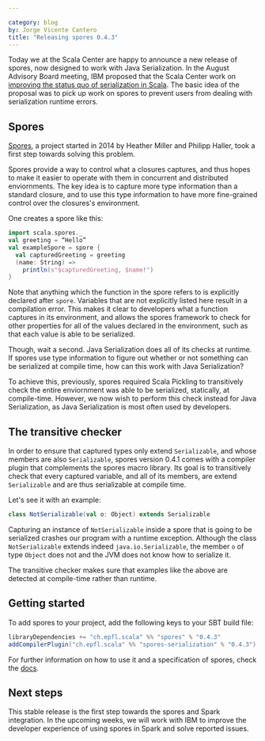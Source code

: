 ```yaml
---

category: blog
by: Jorge Vicente Cantero
title: "Releasing spores 0.4.3"
---
```


Today we at the Scala Center are happy to announce a new release of spores, now
designed to work with Java Serialization. In the August Advisory Board meeting,
IBM proposed that the Scala Center work on [improving the status quo of
serialization in
Scala](https://github.com/scalacenter/advisoryboard/blob/master/proposals/006-compile-time-serializibility-check.md).
The basic idea of the proposal was to pick up work on spores to prevent users
from dealing with serialization runtime errors.

## Spores

[Spores](https://github.com/scalacenter/spores), a project started in 2014
by Heather Miller and Philipp Haller, took a first step towards solving
this problem.

Spores provide a way to control what a closures captures, and thus
hopes to make it easier to operate with them in concurrent and distributed
enviornments. The key idea is to capture more type information than a standard
closure, and to use this type information to have more fine-grained control over
the closures's environment.

One creates a spore like this:

```scala
import scala.spores._
val greeting = “Hello”
val exampleSpore = spore {
  val capturedGreeting = greeting
  (name: String) =>
    println(s"$capturedGreeting, $name!")
}
```

Note that anything which the function in the spore refers to is explicitly
declared after `spore`. Variables that are not explicitly listed here result in
a compilation error. This makes it clear to developers what a function captures
in its environment, and allows the spores framework to check for other
properties for all of the values declared in the environment, such as that each
value is able to be serialized.

Though, wait a second. Java Serialization does all of its checks at runtime. If
spores use type information to figure out whether or not something can be
serialized at compile time, how can this work with Java Serialization?

To achieve this, previously, spores required Scala Pickling to transitively
check the entire enviornment was able to be serialized, statically, at
compile-time. However, we now wish to perform this check instead for Java
Serialization, as Java Serialization is most often used by developers.

## The transitive checker

In order to ensure that captured types only extend `Serializable`, and whose
members are also `Serializable`, spores version 0.4.1 comes with a compiler
plugin that complements the spores macro library. Its goal is to transitively
check that every captured variable, and all of its members, are extend
`Serializable` and are thus serializable at compile time.

Let's see it with an example:

```scala
class NotSerializable(val o: Object) extends Serializable
```

Capturing an instance of `NotSerializable` inside a spore that is going to be
serialized crashes our program with a runtime exception. Although the class
`NotSerializable` extends indeed `java.io.Serializable`, the member `o` of type
`Object` does not and the JVM does not know how to serialize it.

The transitive checker makes sure that examples like the above are detected at
compile-time rather than runtime.

## Getting started

To add spores to your project, add the following keys to your SBT build file:

```scala
libraryDependencies += "ch.epfl.scala" %% "spores" % "0.4.3"
addCompilerPlugin("ch.epfl.scala" %% "spores-serialization" % "0.4.3")
```

For further information on how to use it and a specification of spores, check
the [docs](http://scalacenter.github.io/spores/spores.html).

## Next steps

This stable release is the first step towards the spores and Spark integration.
In the upcoming weeks, we will work with IBM to improve the developer experience
of using spores in Spark and solve reported issues.
